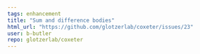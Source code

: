 ```yaml
---
tags: enhancement
title: "Sum and difference bodies"
html_url: "https://github.com/glotzerlab/coxeter/issues/23"
user: b-butler
repo: glotzerlab/coxeter
---
```


